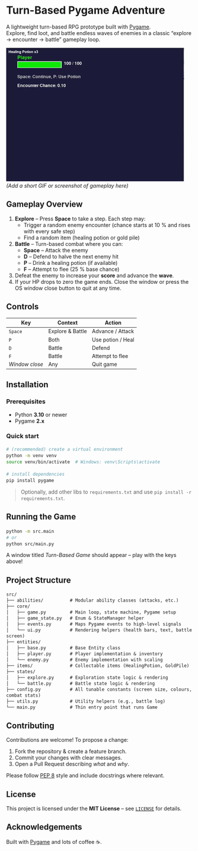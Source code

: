 # Turn-Based Pygame Adventure

A lightweight turn-based RPG prototype built with [Pygame](https://www.pygame.org/).  
Explore, find loot, and battle endless waves of enemies in a classic “explore → encounter → battle” gameplay loop.

![Gameplay GIF](docs/preview.gif)  
*(Add a short GIF or screenshot of gameplay here)*

## Gameplay Overview

1. **Explore** – Press **Space** to take a step. Each step may:
   * Trigger a random enemy encounter (chance starts at 10 % and rises with every safe step)
   * Find a random item (healing potion or gold pile)
2. **Battle** – Turn-based combat where you can:
   * **Space** – Attack the enemy  
   * **D** – Defend to halve the next enemy hit  
   * **P** – Drink a healing potion (if available)  
   * **F** – Attempt to flee (25 % base chance)
3. Defeat the enemy to increase your **score** and advance the **wave**.  
4. If your HP drops to zero the game ends. Close the window or press the OS window close button to quit at any time.

## Controls

| Key | Context  | Action                |
|-----|----------|-----------------------|
| `Space` | Explore & Battle | Advance / Attack |
| `P` | Both | Use potion / Heal |
| `D` | Battle | Defend |
| `F` | Battle | Attempt to flee |
| *Window close* | Any | Quit game |

## Installation

### Prerequisites

* Python **3.10** or newer
* Pygame **2.x**

### Quick start

```bash
# (recommended) create a virtual environment
python -m venv venv
source venv/bin/activate  # Windows: venv\Scripts\activate

# install dependencies
pip install pygame
```

> Optionally, add other libs to `requirements.txt` and use `pip install -r requirements.txt`.

## Running the Game

```bash
python -m src.main
# or
python src/main.py
```

A window titled *Turn-Based Game* should appear – play with the keys above!

## Project Structure

```
src/
├── abilities/          # Modular ability classes (attacks, etc.)
├── core/
│   ├── game.py         # Main loop, state machine, Pygame setup
│   ├── game_state.py   # Enum & StateManager helper
│   ├── events.py       # Maps Pygame events to high-level signals
│   └── ui.py           # Rendering helpers (health bars, text, battle screen)
├── entities/
│   ├── base.py         # Base Entity class
│   ├── player.py       # Player implementation & inventory
│   └── enemy.py        # Enemy implementation with scaling
├── items/              # Collectable items (HealingPotion, GoldPile)
├── states/
│   ├── explore.py      # Exploration state logic & rendering
│   └── battle.py       # Battle state logic & rendering
├── config.py           # All tunable constants (screen size, colours, combat stats)
├── utils.py            # Utility helpers (e.g., battle log)
└── main.py             # Thin entry point that runs Game
```

## Contributing

Contributions are welcome! To propose a change:

1. Fork the repository & create a feature branch.  
2. Commit your changes with clear messages.  
3. Open a Pull Request describing *what* and *why*.

Please follow [PEP 8](https://peps.python.org/pep-0008/) style and include docstrings where relevant.

## License

This project is licensed under the **MIT License** – see [`LICENSE`](LICENSE) for details.

## Acknowledgements

Built with [Pygame](https://www.pygame.org/) and lots of coffee ☕.